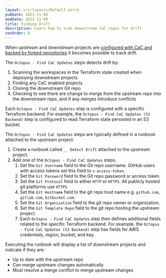 ```yaml
---
layout: src/layouts/Default.astro
pubDate: 2023-11-09
modDate: 2023-11-09
title: Finding Drift
description: Learn how to scan downstream CaC repos for drift
navOrder: 8
---
```


When upstream and downstream projects are [configured with CaC and backed by forked repositories](forking-git-repos) it becomes possible to track drift.

The `Octopus - Find CaC Updates` steps detects drift by:

1. Scanning the workspaces in the Terraform state created when deploying downstream projects
2. Finding any CaC enabled projects
3. Cloning the downstream Git repo
4. Checking to see there are change to merge from the upstream repo into the downstream repo, and if any merges introduce conflicts

Each `Octopus - Find CaC Updates` step is configured with a specific Terraform backend. For example, the `Octopus - Find CaC Updates (S3 Backend)` step is configured to read Terraform state persisted in an S3 bucket.

The `Octopus - Find CaC Updates` steps are typically defined in a runbook attached to the upstream project:

1. Create a runbook called `__ Detect Drift` attached to the upstream project.
2. Add one of the `Octopus - Find CaC Updates` steps.
   1. Set the `Git Username` field to the Git repo username. GitHub users with access tokens set this field to `x-access-token`.
   2. Set the `Git Password` field to the Git repo password or access token.
   3. Set the `Git Protocol` field to either `HTTP` or `HTTPS`. All publicly hosted git platforms use `HTTPS`.
   4. Set the `Git Hostname` field to the git repo host name e.g. `github.com`, `gitlab.com`, `bitbucket.com`.
   5. Set the `Git Organization` field to the git repo owner or organization.
   6. Set the `Git Template Repo` field to the git repo hosting the upstream project.
   7. Each `Octopus - Find CaC Updates` step then defines additional fields related to the specific Terraform backend. For example, the `Octopus - Find CaC Updates (S3 Backend)` step has fields for AWS credentials, region, bucket, and key.

Executing the runbook will display a list of downstream projects and indicate if they are:

* Up to date with the upstream repo
* Can marge upstream changes automatically
* Must resolve a merge conflict to merge upstream changes